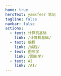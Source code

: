 ```yaml
---
home: true
heroText: yamsfeer 笔记
tagline: false
navbar: false
actions:
  - text: 计算机基础
    link: /计算机基础/
  - text: 编程
    link: /编程/
  - text: 图形学
    link: /图形学/
  - text: AI
    link: /AI/
---
```


